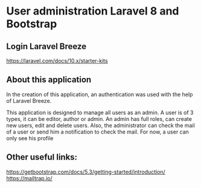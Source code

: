 # User administration Laravel 8 and Bootstrap

## Login Laravel Breeze
https://laravel.com/docs/10.x/starter-kits

## About this application

In the creation of this application, an authentication was used with the help of Laravel Breeze.

This application is designed to manage all users as an admin. A user is of 3 types, it can be editor, author or admin.
An admin has full roles, can create new users, edit and delete users. Also, the administrator can check the mail of a user or send him a notification to check the mail.
For now, a user can only see his profile


## Other useful links:
https://getbootstrap.com/docs/5.3/getting-started/introduction/
https://mailtrap.io/

